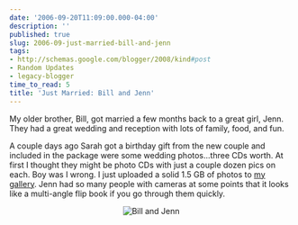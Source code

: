 ```yaml
---
date: '2006-09-20T11:09:00.000-04:00'
description: ''
published: true
slug: 2006-09-just-married-bill-and-jenn
tags:
- http://schemas.google.com/blogger/2008/kind#post
- Random Updates
- legacy-blogger
time_to_read: 5
title: 'Just Married: Bill and Jenn'
---
```


My older brother, Bill, got married a few months back to a great girl, Jenn. They had a great wedding and reception with lots of family, food, and fun.

A couple days ago Sarah got a birthday gift from the new couple and included in the package were some wedding photos...three CDs worth. At first I thought they might be photo CDs with just a couple dozen pics on each. Boy was I wrong. I just uploaded a solid 1.5 GB of photos to <a href="http://www.wassupy.com/gallery2/v/WeddingBillJenn/">my gallery</a>. Jenn had so many people with cameras at some points that it looks like a multi-angle flip book if you go through them quickly.<br /><p align="center"><img alt="Bill and Jenn" id="image504" src="http://www.wassupy.com/wp-content/uploads/2006/09/BillJenn.jpg" /></p>
